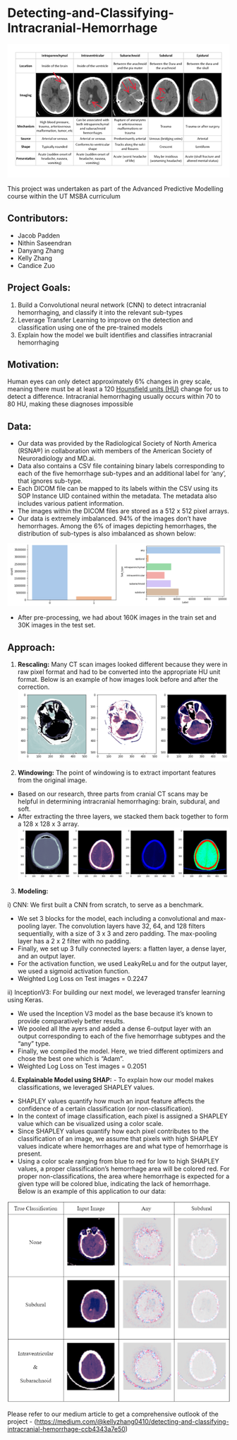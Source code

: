 # Detecting-and-Classifying-Intracranial-Hemorrhage
![alt text](https://github.com/snithin13/Detecting-and-Classifying-Intracranial-Hemorrhage/blob/master/Images/image_1.png)

This project was undertaken as part of the Advanced Predictive Modelling course within the UT MSBA curriculum
## Contributors:
* Jacob Padden
* Nithin Saseendran
* Danyang Zhang
* Kelly Zhang
* Candice Zuo
## Project Goals:
1. Build a Convolutional neural network (CNN) to detect intracranial hemorrhaging, and classify it into the relevant sub-types
2. Leverage Transfer Learning to improve on the detection and classification using one of the pre-trained models
3. Explain how the model we built identifies and classifies intracranial hemorrhaging
## Motivation:
Human eyes can only detect approximately 6% changes in grey scale, meaning there must be at least a 120 [Hounsfield units (HU)](https://en.wikipedia.org/wiki/Hounsfield_scale) change for us to detect a difference. Intracranial hemorrhaging usually occurs within 70 to 80 HU, making these diagnoses impossible 
## Data:
* Our data was provided by the Radiological Society of North America (RSNA®) in collaboration with members of the American Society of Neuroradiology and MD.ai. 
* Data also contains a CSV file containing binary labels corresponding to each of the five hemorrhage sub-types and an additional label for ‘any’, that ignores sub-type. 
* Each DICOM file can be mapped to its labels within the CSV using its SOP Instance UID contained within the metadata. The metadata also includes various patient information. 
* The images within the DICOM files are stored as a 512 x 512 pixel arrays.
* Our data is extremely imbalanced. 94% of the images don’t have hemorrhages. Among the 6% of images depicting hemorrhages, the distribution of sub-types is also imbalanced as shown below:

![alt text](https://github.com/snithin13/Detecting-and-Classifying-Intracranial-Hemorrhage/blob/master/Images/image_4.png)
* After pre-processing, we had about 160K images in the train set and 30K images in the test set.
## Approach:
1. **Rescaling:** Many CT scan images looked different because they were in raw pixel format and had to be converted into the appropriate HU unit format. Below is an example of how images look before and after the correction.
![alt text](https://github.com/snithin13/Detecting-and-Classifying-Intracranial-Hemorrhage/blob/master/Images/image_5.png "original | RescaleIntercept = 0 | RescaleIntercept = -1000")

2. **Windowing:** The point of windowing is to extract important features from the original image. 
* Based on our research, three parts from cranial CT scans may be helpful in determining intracranial hemorrhaging: brain, subdural, and soft.
* After extracting the three layers, we stacked them back together to form a 128 x 128 x 3 array.
![alt text](https://github.com/snithin13/Detecting-and-Classifying-Intracranial-Hemorrhage/blob/master/Images/image_6.png "Using Metadata Original | Stack Layer | Three Channels | Gradient")

3. **Modeling:** 

i) CNN: We first built a CNN from scratch, to serve as a benchmark. 
* We set 3 blocks for the model, each including a convolutional and max-pooling layer. The convolution layers have 32, 64, and 128 filters sequentially, with a size of 3 x 3 and zero padding. The max-pooling layer has a 2 x 2 filter with no padding.
* Finally, we set up 3 fully connected layers: a flatten layer, a dense layer, and an output layer.
* For the activation function, we used LeakyReLu and for the output layer, we used a sigmoid activation function.
* Weighted Log Loss on Test images = 0.2247

ii) InceptionV3: For building our next model, we leveraged transfer learning using Keras. 
* We used the Inception V3 model as the base because it’s known to provide comparatively better results. 
* We pooled all lthe ayers and added a dense 6-output layer with an output corresponding to each of the five hemorrhage subtypes and the “any” type. 
* Finally, we compiled the model. Here, we tried different optimizers and chose the best one which is “Adam”.
* Weighted Log Loss on Test images = 0.2051

4. **Explainable Model using SHAP:** - To explain how our model makes classifications, we leveraged SHAPLEY values. 
* SHAPLEY values quantify how much an input feature affects the confidence of a certain classification (or non-classification). 
* In the context of image classification, each pixel is assigned a SHAPLEY value which can be visualized using a color scale.
* Since SHAPLEY values quantify how each pixel contributes to the classification of an image, we assume that pixels with high SHAPLEY values indicate where hemorrhages are and what type of hemorrhage is present. 
* Using a color scale ranging from blue to red for low to high SHAPLEY values, a proper classification’s hemorrhage area will be colored red. For proper non-classifications, the area where hemorrhage is expected for a given type will be colored blue, indicating the lack of hemorrhage.
Below is an example of this application to our data:

![alt text](https://github.com/snithin13/Detecting-and-Classifying-Intracranial-Hemorrhage/blob/master/Images/image_7.png)

Please refer to our medium article to get a comprehensive outlook of the project - (https://medium.com/@kellyzhang0410/detecting-and-classifying-intracranial-hemorrhage-ccb4343a7e50)
